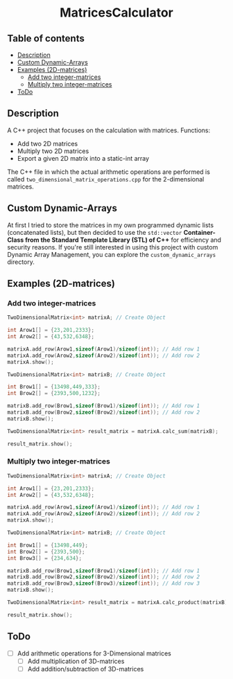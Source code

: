 <h1 align="center">MatricesCalculator</h1>


<h2>Table of contents</h2>

- [Description](#description)
- [Custom Dynamic-Arrays](#custom-dynamic-arrays)
- [Examples (2D-matrices)](#examples-2d-matrices)
  - [Add two integer-matrices](#add-two-integer-matrices)
  - [Multiply two integer-matrices](#multiply-two-integer-matrices)
- [ToDo](#todo)


## Description

A C++ project that focuses on the calculation with matrices. Functions:

- Add two 2D matrices
- Multiply two 2D matrices
- Export a given 2D matrix into a static-int array


The C++ file in which the actual arithmetic operations are performed is called `two_dimensional_matrix_operations.cpp` for the 2-dimensional matrices.

## Custom Dynamic-Arrays

At first I tried to store the matrices in my own programmed dynamic lists (concatenated lists), but then decided to use the `std::vector` **Container-Class from the Standard Template Library (STL) of C++** for efficiency and security reasons.
If you're still interested in using this project with custom Dynamic Array Management, you can explore the `custom_dynamic_arrays` directory.


## Examples (2D-matrices)


### Add two integer-matrices

```CPP
TwoDimensionalMatrix<int> matrixA; // Create Object

int Arow1[] = {23,201,2333};
int Arow2[] = {43,532,6348};

matrixA.add_row(Arow1,sizeof(Arow1)/sizeof(int)); // Add row 1
matrixA.add_row(Arow2,sizeof(Arow2)/sizeof(int)); // Add row 2
matrixA.show();

TwoDimensionalMatrix<int> matrixB; // Create Object

int Brow1[] = {13498,449,333};
int Brow2[] = {2393,500,1232};

matrixB.add_row(Brow1,sizeof(Brow1)/sizeof(int)); // Add row 1
matrixB.add_row(Brow2,sizeof(Brow2)/sizeof(int)); // Add row 2
matrixB.show();

TwoDimensionalMatrix<int> result_matrix = matrixA.calc_sum(matrixB);

result_matrix.show();
```

### Multiply two integer-matrices

```CPP
TwoDimensionalMatrix<int> matrixA; // Create Object

int Arow1[] = {23,201,2333}; 
int Arow2[] = {43,532,6348};

matrixA.add_row(Arow1,sizeof(Arow1)/sizeof(int)); // Add row 1
matrixA.add_row(Arow2,sizeof(Arow2)/sizeof(int)); // Add row 2
matrixA.show();

TwoDimensionalMatrix<int> matrixB; // Create Object

int Brow1[] = {13498,449};
int Brow2[] = {2393,500};
int Brow3[] = {234,634};

matrixB.add_row(Brow1,sizeof(Brow1)/sizeof(int)); // Add row 1
matrixB.add_row(Brow2,sizeof(Brow2)/sizeof(int)); // Add row 2
matrixB.add_row(Brow3,sizeof(Brow3)/sizeof(int)); // Add row 3
matrixB.show();

TwoDimensionalMatrix<int> result_matrix = matrixA.calc_product(matrixB);

result_matrix.show();
```


## ToDo

- [ ] Add arithmetic operations for 3-Dimensional matrices
  - [ ] Add multiplication of 3D-matrices
  - [ ] Add addition/subtraction of 3D-matrices